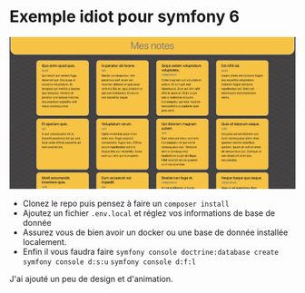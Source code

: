 # Exemple idiot pour symfony 6

![screen](screen.png)

- Clonez le repo puis pensez à faire un `composer install`
- Ajoutez un fichier `.env.local` et réglez vos informations de base de donnée
- Assurez vous de bien avoir un docker ou une base de donnée installée localement.
- Enfin il vous faudra faire
`symfony console doctrine:database create`
`symfony console d:s:u`
`symfony console d:f:l`

J'ai ajouté un peu de design et d'animation.
